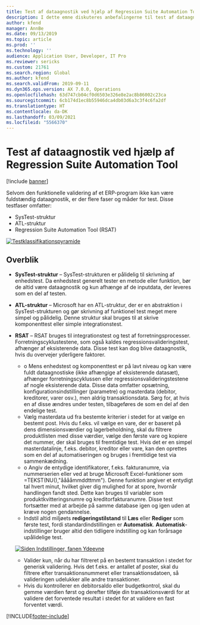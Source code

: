 ```yaml
---
title: Test af dataagnostik ved hjælp af Regression Suite Automation Tool
description: I dette emne diskuteres anbefalingerne til test af dataagnostik ved hjælp af Regression Suite Automation Tool.
author: kfend
manager: AnnBe
ms.date: 09/13/2019
ms.topic: article
ms.prod: ''
ms.technology: ''
audience: Application User, Developer, IT Pro
ms.reviewer: sericks
ms.custom: 21761
ms.search.region: Global
ms.author: kfend
ms.search.validFrom: 2019-09-11
ms.dyn365.ops.version: AX 7.0.0, Operations
ms.openlocfilehash: 63d747cb04cf0d6503e326e8e2ac8b86002c23ca
ms.sourcegitcommit: 6cb174d1ec8b55946dca4db03d6a3c3f4c6fa2df
ms.translationtype: HT
ms.contentlocale: da-DK
ms.lasthandoff: 03/09/2021
ms.locfileid: "5566370"
---
```

# <a name="data-agnostic-testing-using-the-regression-suite-automation-tool"></a>Test af dataagnostik ved hjælp af Regression Suite Automation Tool

[!include [banner](../includes/banner.md)]

Selvom den funktionelle validering af et ERP-program ikke kan være fuldstændig dataagnostik, er der flere faser og måder for test. Disse testfaser omfatter:  

- SysTest-struktur
- ATL-struktur
- Regression Suite Automation Tool (RSAT)

[![Testklassifikationspyramide](./media/rsat-data-agnostic-testing-01.PNG)](./media/rsat-data-agnostic-testing-01.PNG)

## <a name="overview"></a>Overblik
-   **SysTest-struktur** – SysTest-strukturen er pålidelig til skrivning af enhedstest. Da enhedstest generelt tester en metode eller funktion, bør de altid være dataagnostik og kun afhænge af de inputdata, der leveres som en del af testen.
-   **ATL-struktur** – Microsoft har en ATL-struktur, der er en abstraktion i SysTest-strukturen og gør skrivning af funktionel test meget mere simpel og pålidelig. Denne struktur skal bruges til at skrive komponenttest eller simple integrationstest.
-   **RSAT** – RSAT bruges til integrationstest og test af forretningsprocesser. Forretningscyklustestene, som også kaldes regressionsvalideringstest, afhænger af eksisterende data. Disse test kan dog blive dataagnostik, hvis du overvejer yderligere faktorer. 

    - o Mens enhedstest og komponenttest er på lavt niveau og kan være fuldt dataagnostiske (ikke afhængige af eksisterende datasæt), afhænger forretningscyklussen eller regressionsvalideringstestene af nogle eksisterende data. Disse data omfatter opsætning, konfigurationsindstillinger (parametre) og masterdata (debitor, kreditorer, varer osv.), men aldrig transaktionsdata. Sørg for, at hvis en af disse ændres under testen, tilbageføres de som en del af den endelige test.
    - Vælg masterdata ud fra bestemte kriterier i stedet for at vælge en bestemt post. Hvis du f.eks. vil vælge en vare, der er baseret på dens dimensionsværdier og lagerbeholdning, skal du filtrere produktlisten med disse værdier, vælge den første vare og kopiere det nummer, der skal bruges til fremtidige test. Hvis det er en simpel masterdatalinje, f.eks. debitor, kreditor eller vare, kan den oprettes som en del af automatiseringen og bruges i fremtidige test via sammenkædning. 
    - o Angiv de entydige identifikatorer, f.eks. fakturanumre, via nummerserien eller ved at bruge Microsoft Excel-funktioner som =TEKST(NU(),"ååååmmddttmm"). Denne funktion angiver et entydigt tal hvert minut, hvilket giver dig mulighed for at spore, hvornår handlingen fandt sted. Dette kan bruges til variabler som produktkvitteringsnumre og kreditorfakturanumre. Disse test fortsætter med at arbejde på samme database igen og igen uden at kræve nogen gendannelse.
    - Indstil altid miljøets **redigeringstilstand** til **Læs** eller **Rediger** som første test, fordi standardindstillingen er **Automatisk**. **Automatisk**-indstillinger bruger altid den tidligere indstilling og kan forårsage upålidelige test. 
 
    [![Siden Indstillinger, fanen Ydeevne](./media/rsat-data-agnostic-testing-02.PNG)](./media/rsat-data-agnostic-testing-02.PNG)
 
    - Valider kun, når du har filtreret på en bestemt transaktion i stedet for generisk validering. Hvis det f.eks. er antallet af poster, skal du filtrere efter transaktionsnummeret eller transaktionsdatoen, så valideringen udelukker alle andre transaktioner. 
    - Hvis du kontrollerer en debitorsaldo eller budgetkontrol, skal du gemme værdien først og derefter tilføje din transaktionsværdi for at validere det forventede resultat i stedet for at validere en fast forventet værdi. 
 


[!INCLUDE[footer-include](../../../includes/footer-banner.md)]